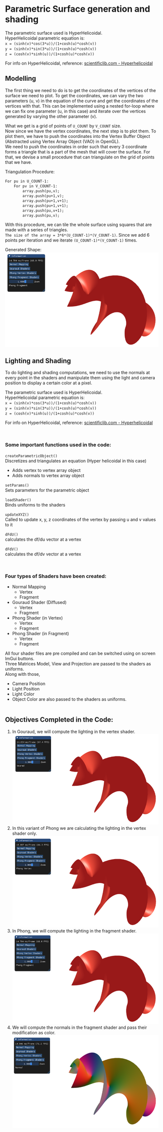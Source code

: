 # Parametric Surface generation and shading


The parametric surface used is HyperHelicoidal.<br>
HyperHelicoidal parametric equation is:<br>
` x = (sinh(v)*cos(3*u))/(1+cosh(u)*cosh(v)) `<br>
` y = (sinh(v)*sin(3*u))/(1+cosh(u)*cosh(v)) `<br>
` z = (cosh(v)*sinh(u))/(1+cosh(u)*cosh(v)) `<br>


For info on HyperHelicoidal, reference:  [scientificlib.com - Hyperhelicoidal](http://www.scientificlib.com/en/Mathematics/Surfaces/Hyperhelicoidal.html)

## Modelling
The first thing we need to do is to get the coordinates of the vertices of the surface we need to plot. 
To get the coordinates, we can vary the two parameters (u, v) in the equation of the curve and get the coordinates of the vertices with that. 
This can be implemented using a nested for-loop where we can fix one parameter (u, in this case) and iterate over the vertices generated by varying the other parameter (v).

What we get is a grid of points of ` U_COUNT ` by ` V_COUNT ` size. <br>
Now since we have the vertex coordinates, the next step is to plot them. To plot them, we have to push the coordinates into the Vertex Buffer Object (Abstracted using Vertex Array Object (VAO) in OpenGL). <br>
We need to push the coordinates in order such that every 3 coordinate forms a triangle that is a part of the mesh that will cover the surface. For that, we devise a small procedure that can triangulate on the grid of points that we have.<br>

Triangulation Procedure:

``` 
For pu in U_COUNT-1:
	For pv in V_COUNT-1:
		array.push(pu,v);
		array.push(pu+1,v);
		array.push(pu+1,v+1);
		array.push(pu+1,v+1);
		array.push(pu,v+1);
		array.push(pu,v);
```


With this procedure, we can tile the whole surface using squares that are made with a series of triangles. <br>
` The size of the array = 3*6*(U_COUNT-1)*(V_COUNT-1) `. Since we add 6 points per iteration and we iterate ` (U_COUNT-1)*(V_COUNT-1) ` times.

Generated Shape:<br>
![HyperHelicoidal mesh](./Images/phong-f.png)<br>

## Lighting and Shading
To do lighting and shading computations, we need to use the normals at every point in the shaders and manipulate them using the light and camera position to display a certain color at a pixel.

The parametric surface used is HyperHelicoidal.<br>
HyperHelicoidal parametric equation is:<br>
` x = (sinh(v)*cos(3*u))/(1+cosh(u)*cosh(v)) `<br>
` y = (sinh(v)*sin(3*u))/(1+cosh(u)*cosh(v)) `<br>
` z = (cosh(v)*sinh(u))/(1+cosh(u)*cosh(v)) `<br>


For info on HyperHelicoidal, reference:  [scientificlib.com - Hyperhelicoidal](http://www.scientificlib.com/en/Mathematics/Surfaces/Hyperhelicoidal.html)

<br>

### Some important functions used in the code:

` createParametricObject() `<br>
Discretizes and triangulates an equation (Hyper helicoidal in this case)
- Adds vertex to vertex array object
- Adds normals to vertex array object

` setParams() `<br>
Sets parameters for the parametric object

` loadShader() `<br>
Binds uniforms to the shaders

` updateXYZ() `<br>
Called to update x, y, z coordinates of the vertex by passing u and v values to it

` dFdU() `<br>
calculates the df/du vector at a vertex

` dFdV() `<br>
calculates the df/dv vector at a vertex

<br>

### Four types of Shaders have been created:
* Normal Mapping
  - Vertex
  - Fragment
* Gouraud Shader (Diffused)
  - Vertex
  - Fragment
* Phong Shader (in Vertex)
  - Vertex
  - Fragment
* Phong Shader (in Fragment)
  - Vertex
  - Fragment

All four shader files are pre compiled and can be switched using on screen ImGui buttons.<br>
Three Matrices Model, View and Projection are passed to the shaders as uniforms.<br>
Along with those,<br>
- Camera Position
- Light Position
- Light Color
- Object Color
are also passed to the shaders as uniforms.
<br><br>
## Objectives Completed in the Code:
1. In Gouraud, we will compute the lighting in the vertex shader.<br>
![Gouraud](./Images/gouraud.png)<br>
2. In this variant of Phong we are calculating the lighting in the vertex shader only.<br>
![Phong - vertex](./Images/phong-v.png)<br>
3. In Phong, we will compute the lighting in the fragment shader.<br>
![Phong - fragment](./Images/phong-f.png)<br>
4. We will compute the normals in the fragment shader and pass their modification as color.<br>
![Normal Map](./Images/normal-map.png)<br>
